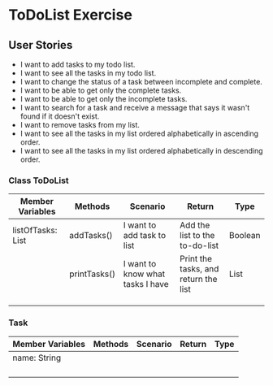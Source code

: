 # ToDoList Exercise


## User Stories
- I want to add tasks to my todo list.
- I want to see all the tasks in my todo list.
- I want to change the status of a task between incomplete and complete.
- I want to be able to get only the complete tasks.
- I want to be able to get only the incomplete tasks.
- I want to search for a task and receive a message that says it wasn't found if it doesn't exist.
- I want to remove tasks from my list.
- I want to see all the tasks in my list ordered alphabetically in ascending order.
- I want to see all the tasks in my list ordered alphabetically in descending order.

### Class ToDoList
 
| Member Variables  | Methods      | Scenario                         | Return                               | Type       |
|-------------------|--------------|----------------------------------|--------------------------------------|------------|
| listOfTasks: List | addTasks()   | I want to add task to list       | Add the list to the to-do-list       | Boolean    |
|                   | printTasks() | I want to know what tasks I have | Print the tasks, and return the list | List<Task> |
|                   |              |                                  |                                      |            |
|                   |              |                                  |                                      |            |
|                   |              |                                  |                                      |            |


### Task

| Member Variables | Methods | Scenario | Return | Type |
|------------------|---------|----------|--------|------|
| name: String     |         |          |        |      |
|                  |         |          |        |      |
|                  |         |          |        |      |
|                  |         |          |        |      |
|                  |         |          |        |      |